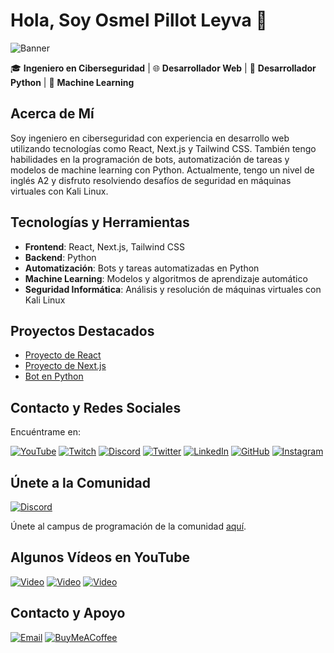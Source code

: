 # Hola, Soy Osmel Pillot Leyva 👋

![Banner](https://your-banner-url.com)

🎓 **Ingeniero en Ciberseguridad** | 🌐 **Desarrollador Web** | 🐍 **Desarrollador Python** | 🎯 **Machine Learning**

## Acerca de Mí

Soy ingeniero en ciberseguridad con experiencia en desarrollo web utilizando tecnologías como React, Next.js y Tailwind CSS. También tengo habilidades en la programación de bots, automatización de tareas y modelos de machine learning con Python. Actualmente, tengo un nivel de inglés A2 y disfruto resolviendo desafíos de seguridad en máquinas virtuales con Kali Linux.

## Tecnologías y Herramientas

- **Frontend**: React, Next.js, Tailwind CSS
- **Backend**: Python
- **Automatización**: Bots y tareas automatizadas en Python
- **Machine Learning**: Modelos y algoritmos de aprendizaje automático
- **Seguridad Informática**: Análisis y resolución de máquinas virtuales con Kali Linux

## Proyectos Destacados

- [Proyecto de React](https://github.com/osmelpillotleyva/proyecto-react)
- [Proyecto de Next.js](https://github.com/osmelpillotleyva/proyecto-nextjs)
- [Bot en Python](https://github.com/osmelpillotleyva/bot-python)

## Contacto y Redes Sociales

Encuéntrame en:

[![YouTube](https://img.shields.io/badge/YouTube-Channel-red)](https://www.youtube.com/channel/yourchannel)
[![Twitch](https://img.shields.io/badge/Twitch-Channel-purple)](https://www.twitch.tv/yourchannel)
[![Discord](https://img.shields.io/badge/Discord-Community-blue)](https://discord.gg/yourdiscord)
[![Twitter](https://img.shields.io/badge/Twitter-@yourhandle-blue)](https://twitter.com/yourhandle)
[![LinkedIn](https://img.shields.io/badge/LinkedIn-Profile-blue)](https://www.linkedin.com/in/yourprofile)
[![GitHub](https://img.shields.io/badge/GitHub-@yourhandle-black)](https://github.com/yourhandle)
[![Instagram](https://img.shields.io/badge/Instagram-@yourhandle-pink)](https://www.instagram.com/yourhandle)

## Únete a la Comunidad

[![Discord](https://img.shields.io/badge/Discord-Community-blue)](https://discord.gg/yourcommunity)

Únete al campus de programación de la comunidad [aquí](https://your-website.com).

## Algunos Vídeos en YouTube

[![Video](https://img.shields.io/badge/YouTube-Video-red)](https://www.youtube.com/watch?v=yourvideo)
[![Video](https://img.shields.io/badge/YouTube-Video-red)](https://www.youtube.com/watch?v=yourvideo)
[![Video](https://img.shields.io/badge/YouTube-Video-red)](https://www.youtube.com/watch?v=yourvideo)

## Contacto y Apoyo

[![Email](https://img.shields.io/badge/Email-your_email-red)](mailto:your_email)
[![BuyMeACoffee](https://img.shields.io/badge/BuyMeACoffee-Support-yellow)](https://www.buymeacoffee.com/yourprofile)
